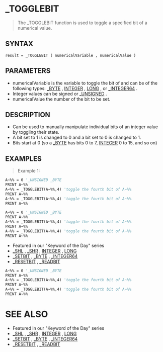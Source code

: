 # _TOGGLEBIT
> The _TOGGLEBIT function is used to toggle a specified bit of a numerical value.

## SYNTAX
`result = _TOGGLEBIT ( numericalVariable , numericalValue )`

## PARAMETERS
* numericalVariable is the variable to toggle the bit of and can be of the following types: [_BYTE](_BYTE.md) , [INTEGER](INTEGER.md) , [LONG](LONG.md) , or [_INTEGER64](_INTEGER64.md) .
* Integer values can be signed or [_UNSIGNED](_UNSIGNED.md) .
* numericalValue the number of the bit to be set.


## DESCRIPTION
* Can be used to manually manipulate individual bits of an integer value by toggling their state.
* A bit set to 1 is changed to 0 and a bit set to 0 is changed to 1.
* Bits start at 0 (so a [_BYTE](_BYTE.md) has bits 0 to 7, [INTEGER](INTEGER.md) 0 to 15, and so on)


## EXAMPLES
> Example 1:

```vb
A~%% = 0 '_UNSIGNED _BYTE
PRINT A~%%
A~%% = _TOGGLEBIT(A~%%,4) 'toggle the fourth bit of A~%%
PRINT A~%%
A~%% = _TOGGLEBIT(A~%%,4) 'toggle the fourth bit of A~%%
PRINT A~%%
```


```vb
A~%% = 0 '_UNSIGNED _BYTE
PRINT A~%%
A~%% = _TOGGLEBIT(A~%%,4) 'toggle the fourth bit of A~%%
PRINT A~%%
A~%% = _TOGGLEBIT(A~%%,4) 'toggle the fourth bit of A~%%
PRINT A~%%
```

* Featured in our "Keyword of the Day" series
* [_SHL](_SHL.md) , [_SHR](_SHR.md) , [INTEGER](INTEGER.md) , [LONG](LONG.md)
* [_SETBIT](_SETBIT.md) , [_BYTE](_BYTE.md) , [_INTEGER64](_INTEGER64.md)
* [_RESETBIT](_RESETBIT.md) , [_READBIT](_READBIT.md)

```vb
A~%% = 0 '_UNSIGNED _BYTE
PRINT A~%%
A~%% = _TOGGLEBIT(A~%%,4) 'toggle the fourth bit of A~%%
PRINT A~%%
A~%% = _TOGGLEBIT(A~%%,4) 'toggle the fourth bit of A~%%
PRINT A~%%
```



# SEE ALSO
* Featured in our "Keyword of the Day" series
* [_SHL](_SHL.md) , [_SHR](_SHR.md) , [INTEGER](INTEGER.md) , [LONG](LONG.md)
* [_SETBIT](_SETBIT.md) , [_BYTE](_BYTE.md) , [_INTEGER64](_INTEGER64.md)
* [_RESETBIT](_RESETBIT.md) , [_READBIT](_READBIT.md)


